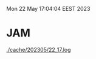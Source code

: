 Mon 22 May 17:04:04 EEST 2023
# JAM
<a href='./cache/202305/22_17.log'>./cache/202305/22_17.log</a>
